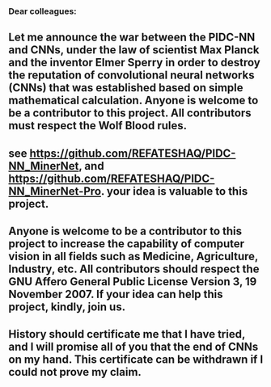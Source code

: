 ### Dear colleagues:

## Let me announce the war between the PIDC-NN and CNNs, under the law of scientist Max Planck and the inventor Elmer Sperry in order to destroy the reputation of convolutional neural networks  (CNNs) that was established based on simple mathematical calculation. Anyone is welcome to be a contributor to this project. All contributors must respect the Wolf Blood rules. 

## see https://github.com/REFATESHAQ/PIDC-NN_MinerNet, and https://github.com/REFATESHAQ/PIDC-NN_MinerNet-Pro. your idea is valuable to this project. 

## Anyone is welcome to be a contributor to this project to increase the capability of computer vision in all fields such as Medicine, Agriculture, Industry, etc. All contributors should respect the GNU Affero General Public License Version 3, 19 November 2007. If your idea can help this project, kindly, join us.

## History should certificate me that I have tried, and I will promise all of you that the end of CNNs on my hand. This certificate can be withdrawn if I could not prove my claim.
